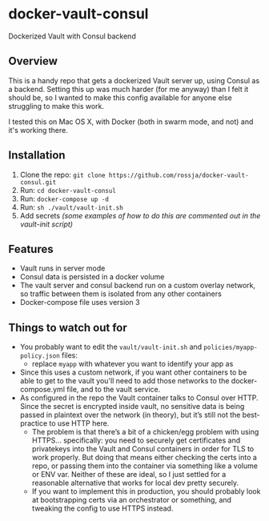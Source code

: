 # docker-vault-consul

Dockerized Vault with Consul backend

## Overview

This is a handy repo that gets a dockerized Vault server up, using Consul as a backend. Setting this up was much harder (for me anyway) than I felt it should be, so I wanted to make this config available for anyone else struggling to make this work.

I tested this on Mac OS X, with Docker (both in swarm mode, and not) and it's working there. 


## Installation

1. Clone the repo: `git clone https://github.com/rossja/docker-vault-consul.git`
1. Run: `cd docker-vault-consul`
1. Run: `docker-compose up -d`
1. Run: `sh ./vault/vault-init.sh`
1. Add secrets *(some examples of how to do this are commented out in the vault-init script)*


## Features

* Vault runs in server mode
* Consul data is persisted in a docker volume
* The vault server and consul backend run on a custom overlay network, so traffic between them is isolated from any other containers
* Docker-compose file uses version 3


## Things to watch out for

* You probably want to edit the `vault/vault-init.sh` and `policies/myapp-policy.json` files:
    - replace `myapp` with whatever you want to identify your app as
* Since this uses a custom network, if you want other containers to be able to get to the vault you'll need to add those networks to the docker-compose.yml file, and to the vault service.
* As configured in the repo the Vault container talks to Consul over HTTP. Since the secret is encrypted inside vault, no sensitive data is being passed in plaintext over the network (in theory), but it’s still not the best-practice to use HTTP here. 
  - The problem is that there’s a bit of a chicken/egg problem with using HTTPS… specifically: you need to securely get certificates and privatekeys into the Vault and Consul containers in order for TLS to work properly. But doing that means either checking the certs into a repo, or passing them into the container via something like a volume or ENV var. Neither of these are ideal, so I just settled for a reasonable alternative that works for local dev pretty securely. 
  - If you want to implement this in production, you should probably look at bootstrapping certs via an orchestrator or something, and tweaking the config to use HTTPS instead.
